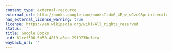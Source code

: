 ```yaml
---
content_type: external-resource
external_url: http://books.google.com/books?id=G_4E_w_wJzcC&printsec=frontcover
has_external_license_warning: true
license: https://en.wikipedia.org/wiki/All_rights_reserved
status: ''
title: Google Books
uid: 61cef506-5b50-4819-a6ee-29f973bcfefa
wayback_url: ''
---
```

